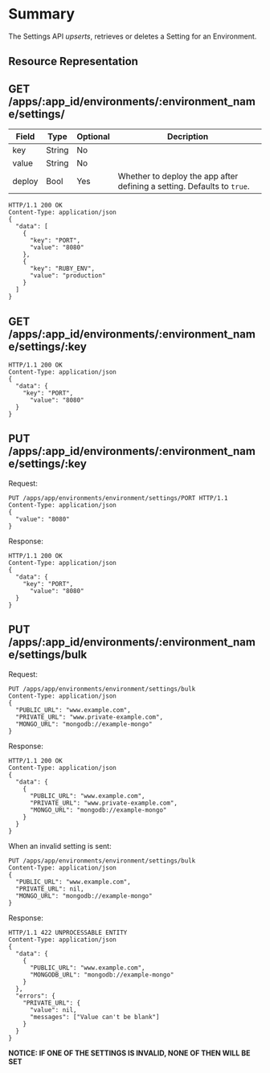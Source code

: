 # Summary

The Settings API _upserts_, retrieves or deletes a Setting for an Environment.

## Resource Representation

## GET /apps/:app_id/environments/:environment_name/settings/
Field  | Type   | Optional | Decription
-------|--------|----------|-----------
key    | String | No       |
value  | String | No       |
deploy | Bool   | Yes      | Whether to deploy the app after defining a setting. Defaults to `true`.

```http
HTTP/1.1 200 OK
Content-Type: application/json
{
  "data": [
    {
      "key": "PORT",
      "value": "8080"
    },
    {
      "key": "RUBY_ENV",
      "value": "production"
    }
  ]
}
```


## GET /apps/:app_id/environments/:environment_name/settings/:key

```http
HTTP/1.1 200 OK
Content-Type: application/json
{
  "data": {
    "key": "PORT",
      "value": "8080"
  }
}
```

## PUT /apps/:app_id/environments/:environment_name/settings/:key

Request:

```http
PUT /apps/app/environments/environment/settings/PORT HTTP/1.1
Content-Type: application/json
{
  "value": "8080"
}
```

Response:

```http
HTTP/1.1 200 OK
Content-Type: application/json
{
  "data": {
    "key": "PORT",
      "value": "8080"
  }
}

```
## PUT /apps/:app_id/environments/:environment_name/settings/bulk

Request:

```http
PUT /apps/app/environments/environment/settings/bulk
Content-Type: application/json
{
  "PUBLIC_URL": "www.example.com",
  "PRIVATE_URL": "www.private-example.com",
  "MONGO_URL": "mongodb://example-mongo"
}
```

Response:

```http
HTTP/1.1 200 OK
Content-Type: application/json
{
  "data": {
    {
      "PUBLIC_URL": "www.example.com",
      "PRIVATE_URL": "www.private-example.com",
      "MONGO_URL": "mongodb://example-mongo"
    }
  }
}
```

When an invalid setting is sent:

```http
PUT /apps/app/environments/environment/settings/bulk
Content-Type: application/json
{
  "PUBLIC_URL": "www.example.com",
  "PRIVATE_URL": nil,
  "MONGO_URL": "mongodb://example-mongo"
}
```

Response:

```http
HTTP/1.1 422 UNPROCESSABLE ENTITY
Content-Type: application/json
{
  "data": {
    {
      "PUBLIC_URL": "www.example.com",
      "MONGODB_URL": "mongodb://example-mongo"
    }
  },
  "errors": {
    "PRIVATE_URL": {
      "value": nil,
      "messages": ["Value can't be blank"]
    }
  }
}
```

**NOTICE: IF ONE OF THE SETTINGS IS INVALID, NONE OF THEN WILL BE SET**
